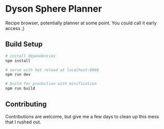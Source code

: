 # Dyson Sphere Planner

Recipe browser, potentially planner at some point. You could call it early access ;)

## Build Setup

``` bash
# install dependencies
npm install

# serve with hot reload at localhost:8080
npm run dev

# build for production with minification
npm run build
```

## Contributing

Contributions are welcome, but give me a few days to clean up this mess that I rushed out.
